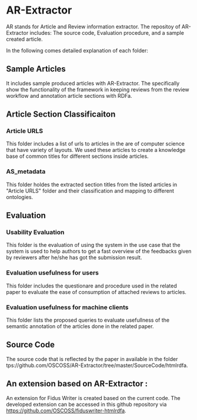 # AR-Extractor
AR stands for Article and Review information extractor. 
The repositoy of AR-Extractor includes:
  The source code, 
  Evaluation procedure,
  and a sample created article.      
  
  In the following comes detailed explanation of each folder:
  
  ## Sample Articles 
  
  It includes sample produced articles with AR-Extractor. The specifically show the functionality of the framework in keeping reviews from the review workflow and annotation article sections with RDFa.     
  
  ## Article Section Classificaiton 
  ### Article URLS
  This folder includes a list of urls to articles in the are of computer science that have variety of layouts. We used these articles to create a knowledge base of common titles for different sections inside articles.
  
  ### AS_metadata
  This folder holdes the extracted section titles from the listed articles in "Article URLS" folder and their classification and mapping to different ontologies. 
  
  ## Evaluation
  ### Usability Evaluation
  This folder is the evaluation of using the system in the use case that the system is used to help authors to get a fast overview of the feedbacks given by reviewers after he/she has got the submission result.
  ### Evaluation usefulness for users
 This folder includes the questionare and procedure used in the related paper to evaluate the ease of consumption of attached reviews to articles. 
 ### Evaluation usefulness for machine clients
 This folder lists the proposed queries to evaluate usefullness of the semantic annotation of the articles done in the related paper.
  
  ## Source Code
  The source code that is reflected by the paper in available in the folder tps://github.com/OSCOSS/AR-Extractor/tree/master/SourceCode/htmlrdfa.

## An extension based on AR-Extractor :
An extension for Fidus Writer is created based on the current code. The developed extension can be accessed in this github repository via https://github.com/OSCOSS/fiduswriter-htmlrdfa. 
